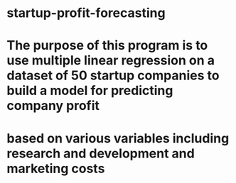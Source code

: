 # startup-profit-forecasting
# The purpose of this program is to use multiple linear regression on a dataset of 50 startup companies to build a model for predicting company profit
# based on various variables including research and development and marketing costs
